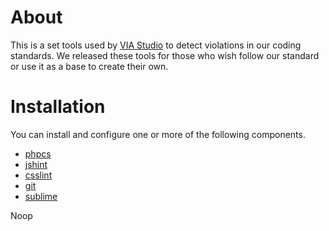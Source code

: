 # About

This is a set tools used by [VIA Studio](http://viastudio.com) to detect violations in our coding standards. We released these tools for those who wish follow our standard or use it as a base to create their own.

# Installation

You can install and configure one or more of the following components.

- [phpcs](php/phpcs)
- [jshint](js/jshint)
- [csslint](css/csslint)
- [git](git/hooks)
- [sublime](sublime/)

Noop
